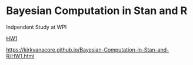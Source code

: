 # Bayesian Computation in Stan and R

Indpendent Study at WPI

[HW1](https://kirkvanacore.github.io/Bayesian-Computation-in-Stan-and-R/HW1.html)

https://kirkvanacore.github.io/Bayesian-Computation-in-Stan-and-R/HW1.html

